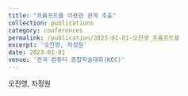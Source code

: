 ```yaml
---
title: "프롬프트를 이용한 관계 추출"
collection: publications
category: conferences
permalink: /publication/2023-01-01-오진영_프롬프트를
excerpt: '오진영, 차정원'
date: 2023-01-01
venue: '한국 컴퓨터 종합학술대회(KCC)'
---
```

오진영, 차정원
